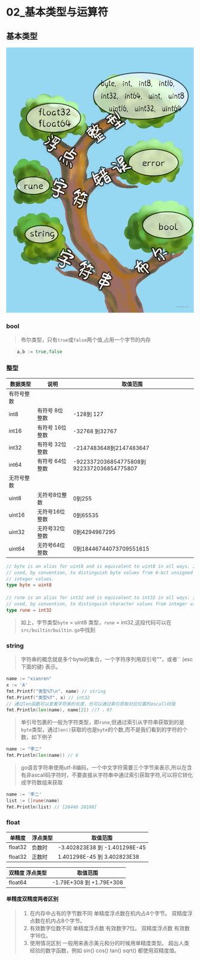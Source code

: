 # 02_基本类型与运算符

## 基本类型

![基本类型](../../img/172c5b67facf3245~tplv-t2oaga2asx-zoom-in-crop-mark_3024_0_0_0.awebp)

### bool

> 布尔类型，只有`true`或`false`两个值,占用一个字节的内存

```go
    a,b := true,false
```

### 整型

| 数据类型    | 说明         | 取值范围                                     |
|---------|------------|------------------------------------------|
| 有符号整数 | |  |
| int8    | 有符号 8位整数  | -128到 127                               |
| int16   | 有符号 16位整数 | -32768 到32767                           |
| int32 | 有符号 32位整数 | -2147483648到2147483647                   |
| int64 | 有符号 64位整数 | -9223372036854775808到9223372036854775807 |
| 无符号整数 | |  |
| uint8   | 无符号8位整数   | 0到255                                   |
| uint16  | 无符号16位整数  | 0到65535                                 |
| uint32  | 无符号32位整数  | 0到4294967295                            |
| uint64 | 无符号64位整数   | 0到18446744073709551615                  |

```go
// byte is an alias for uint8 and is equivalent to uint8 in all ways. It is
// used, by convention, to distinguish byte values from 8-bit unsigned
// integer values.
type byte = uint8

// rune is an alias for int32 and is equivalent to int32 in all ways. It is
// used, by convention, to distinguish character values from integer values.
type rune = int32
```

> 如上，字节类型`byte` = uint8 类型，`rune` = int32,这段代码可以在`src/builtin/builtin.go`中找到

### string

> 字符串的概念就是多个byte的集合，一个字符序列用双引号""，或者`` (esc下面的键) 表示。

```go
name := "xianren"
x := 'A'
fmt.Printf("类型%T\n", name) // string
fmt.Printf("类型%T", x) // int32
// 通过len函数可以查看字符串的长度，也可以通过索引获取对应位置的ascall码值
fmt.Println(len(name), name[2]) //7 ，97
```

> 单引号包裹的一般为字符类型，即`rune`,但通过索引从字符串获取到的是`byte`类型，通过`len()`获取的也是`byte`的个数,而不是我们看到的字符的个数，如下例子

```go
name := "李二"
fmt.Println(len(name)) // 6
```

> go语言字符串使用utf-8编码，一个中文字符需要三个字节来表示,所以在含有非ascall码字符时，不要直接从字符串中通过索引获取字符,可以将它转化成字符数组来获取

```go
name := '李二'
list := []rune(name)
fmt.Println(list) // [26446 20108]
```

### float

|单精度 |浮点类型	|	取值范围|
| --- | ---- | --- |
|float32 |	负数时 |	-3.402823E38 到 -1.401298E-45 |
| float32 |	正数时 |	1.401298E-45 到 3.402823E38 |

|双精度 浮点类型|	取值范围|
| --- | --- |
|float64 |	-1.79E+308 到 +1.79E+308| 

#### 单精度双精度两者区别

> 1. 在内存中占有的字节数不同
> 单精度浮点数在机内占4个字节。
> 双精度浮点数在机内占8个字节。
> 2. 有效数字位数不同
> 单精度浮点数 有效数字7位。
> 双精度浮点数 有效数字16位。
> 3. 使用情况区别
> 一般用来表示美元和分的时候用单精度类型。
> 超出人类经验的数字函数，例如 sin() cos() tan() sqrt() 都使用双精度值。
